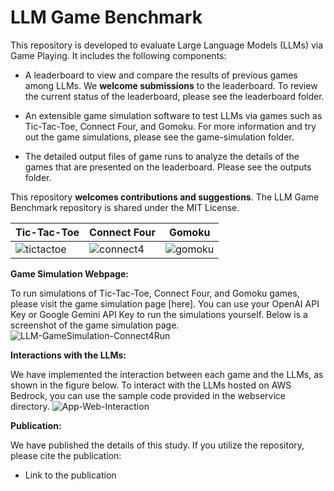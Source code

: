# LLM Game Benchmark
This repository is developed to evaluate Large Language Models (LLMs) via Game Playing. It includes the following components:
- A leaderboard to view and compare the results of previous games among LLMs. We **welcome submissions** to the leaderboard. To review the current status of the leaderboard, please see the leaderboard folder.
  
- An extensible game simulation software to test LLMs via games such as Tic-Tac-Toe, Connect Four, and Gomoku. For more information and try out the game simulations, please see the game-simulation folder.
  
- The detailed output files of game runs to analyze the details of the games that are presented on the leaderboard. Please see the outputs folder.
  

This repository **welcomes contributions and suggestions**. The LLM Game Benchmark repository is shared under the MIT License.

| Tic-Tac-Toe  | Connect Four | Gomoku |
| ------------- | ------------- | ------------- |
| ![tictactoe](https://github.com/research-outcome/LLM-Game-Benchmark/assets/1295373/bceee748-f151-4854-a558-a07dde7ff6a3)  | ![connect4](https://github.com/research-outcome/LLM-Game-Benchmark/assets/1295373/42f19aca-7c54-4813-ae0d-58f21b233b5b)  | ![gomoku](https://github.com/research-outcome/LLM-Game-Benchmark/assets/129539668/dde5f13c-e881-443f-b744-f64334994f9d) |



**Game Simulation Webpage:**

To run simulations of Tic-Tac-Toe, Connect Four, and Gomoku games, please visit the game simulation page [here]. You can use your OpenAI API Key or Google Gemini API Key to run the simulations yourself. Below is a screenshot of the game simulation page. 
![LLM-GameSimulation-Connect4Run](https://github.com/research-outcome/LLM-Game-Benchmark/assets/129539668/1d300826-5298-48dd-85fd-afdf0b5be79c)


**Interactions with the LLMs:**

We have implemented the interaction between each game and the LLMs, as shown in the figure below. To interact with the LLMs hosted on AWS Bedrock, you can use the sample code provided in the webservice directory.
![App-Web-Interaction](https://github.com/research-outcome/LLM-Game-Benchmark/assets/136174718/6999c68e-3a94-442e-9978-53ae57153e41)


**Publication:**

We have published the details of this study. If you utilize the repository, please cite the publication:
- Link to the publication

